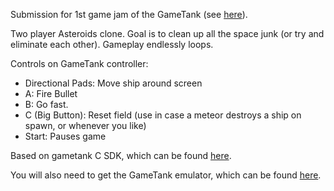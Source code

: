 Submission for 1st game jam of the GameTank (see [here](https://itch.io/jam/gametank-game-jam)).

 Two player Asteroids clone. Goal is to clean up all the space junk (or try and eliminate each other). Gameplay endlessly loops.

Controls on GameTank controller:
* Directional Pads: Move ship around screen
* A: Fire Bullet
* B: Go fast.
* C (Big Button): Reset field (use in case a meteor destroys a ship on spawn, or whenever you like)
* Start: Pauses game

Based on gametank C SDK, which can be found [here](https://github.com/clydeshaffer/gametank_sdk).

You will also need to get the GameTank emulator, which can be found [here](https://github.com/clydeshaffer/GameTankEmulator).